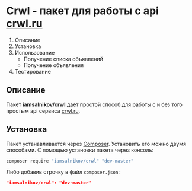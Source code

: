 # Crwl - пакет для работы с api [crwl.ru](http://crwl.ru/)

1. Описание
2. Установка
3. Использование
    - Получение списка объявлений
    - Получение объявления
4. Тестирование

## Описание

Пакет **iamsalnikov/crwl** дает простой способ для работы с и без того простым api
сервиса [crwl.ru](http://crwl.ru/).

## Установка

Пакет устанавливается через [Composer](http://getcomposer.org). Установить его можно двумя способами.
С помощью установки пакета через консоль:

```bash
composer require "iamsalnikov/crwl" "dev-master"
```

Либо добавив строчку в файл `composer.json`:

```json
"iamsalnikov/crwl": "dev-master"
```
